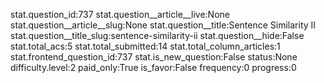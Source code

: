 stat.question_id:737
stat.question__article__live:None
stat.question__article__slug:None
stat.question__title:Sentence Similarity II
stat.question__title_slug:sentence-similarity-ii
stat.question__hide:False
stat.total_acs:5
stat.total_submitted:14
stat.total_column_articles:1
stat.frontend_question_id:737
stat.is_new_question:False
status:None
difficulty.level:2
paid_only:True
is_favor:False
frequency:0
progress:0
